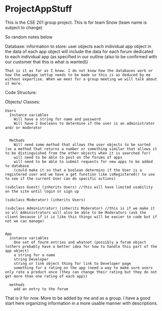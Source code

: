 ProjectAppStuff
===============

This is the CSE 201 group project. This is for team Snow (team name is subject to change)

So random notes below

Database:
  information to store:
    user objects
    each individual app object
      in the data of each app object will include the data for each forum dedicated to each individual app (as specified in our outline (also to be confirmed with our customer that this is what is wanted))
    
    That is it as far as I know. I do not know how the databases work or how the webpage settup needs to be made so this is as deduced by me without expertise. When we meet for a group meeting we will talk about it more.


Code Structure:

  Objects/ Classes:
    
    Users
      Instance variables
        Will have a string for name and password
        Will have 2 booleans to determine if the user is an administrator and/ or moderator
        
        
      Methods
        Will need some method that allows the user objects to be sorted (so a method that returns a number or something similar that allows it to be distinguished from the other objects when it is searched for)
        will need to be able to post on the forums of apps
        will need to be able to submit requests for new apps to be added to database
        (could make it so that a boolean determins if the User is a registered user and we have a get funstion like isRegistered() to use to see if the current User can do specific actions)
        
    (subclass Guest) (inherits Users) //this will have limited usability on the site until login or sign up
    
    (subclass Moderator) (inherits Users)
    
    (subclass Administrator) (inherits Moderator) //this is if we make it so all Administrators will also be able to be Moderators (ask the client because if it is like this things will be easier to code but if not we can manage)
    
    
    App
      instance variables
        One set of fourm entries and whatnot (possibly a forum object (others probably have a better idea for how to handle this part of the app object)
        a string for a name
        string Developer
        string or link object thing for link to Developer page
        something for a rating on the app (need a way to make sure users only rate a product once (they can change their rating but they do not get more than one rating of each app))
        
      methods
        add an entry to the forum
        
        
That is it for now. More to be added by me and as a group. I have a good start here organizing information in a more usable manner with descriptions.
